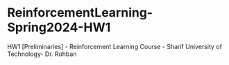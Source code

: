 # ReinforcementLearning-Spring2024-HW1
HW1 [Preliminaries] - Reinforcement Learning Course - Sharif University of Technology- Dr. Rohban
